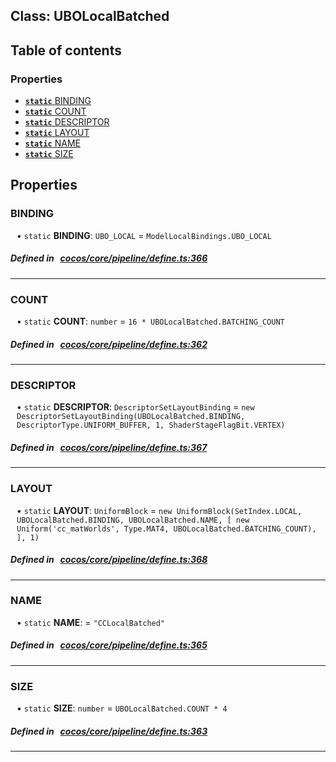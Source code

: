 
## Class: UBOLocalBatched





<div class="table-of-content">
<h2>Table of contents</h2>


### Properties

- [ **`static`**  BINDING](#BINDING)
- [ **`static`**  COUNT](#COUNT)
- [ **`static`**  DESCRIPTOR](#DESCRIPTOR)
- [ **`static`**  LAYOUT](#LAYOUT)
- [ **`static`**  NAME](#NAME)
- [ **`static`**  SIZE](#SIZE)
</div>

## Properties


### BINDING
<div style="margin-left: 10px;">




• `static` **BINDING**:
`UBO_LOCAL`  = `ModelLocalBindings.UBO_LOCAL`
</div>

##### Defined in &nbsp;   [cocos/core/pipeline/define.ts:366](https://github.com/cocos-creator/engine/blob/c7bf6b8a9/cocos/core/pipeline/define.ts#L366)&nbsp;


___


### COUNT
<div style="margin-left: 10px;">




• `static` **COUNT**:
`number`  = `16 * UBOLocalBatched.BATCHING_COUNT`
</div>

##### Defined in &nbsp;   [cocos/core/pipeline/define.ts:362](https://github.com/cocos-creator/engine/blob/c7bf6b8a9/cocos/core/pipeline/define.ts#L362)&nbsp;


___


### DESCRIPTOR
<div style="margin-left: 10px;">




• `static` **DESCRIPTOR**:
`DescriptorSetLayoutBinding`  = `new DescriptorSetLayoutBinding(UBOLocalBatched.BINDING, DescriptorType.UNIFORM_BUFFER, 1, ShaderStageFlagBit.VERTEX)`
</div>

##### Defined in &nbsp;   [cocos/core/pipeline/define.ts:367](https://github.com/cocos-creator/engine/blob/c7bf6b8a9/cocos/core/pipeline/define.ts#L367)&nbsp;


___


### LAYOUT
<div style="margin-left: 10px;">




• `static` **LAYOUT**:
`UniformBlock`  = `new UniformBlock(SetIndex.LOCAL, UBOLocalBatched.BINDING, UBOLocalBatched.NAME, [
        new Uniform('cc_matWorlds', Type.MAT4, UBOLocalBatched.BATCHING_COUNT),
    ], 1)`
</div>

##### Defined in &nbsp;   [cocos/core/pipeline/define.ts:368](https://github.com/cocos-creator/engine/blob/c7bf6b8a9/cocos/core/pipeline/define.ts#L368)&nbsp;


___


### NAME
<div style="margin-left: 10px;">




• `static` **NAME**:
  = `"CCLocalBatched"`
</div>

##### Defined in &nbsp;   [cocos/core/pipeline/define.ts:365](https://github.com/cocos-creator/engine/blob/c7bf6b8a9/cocos/core/pipeline/define.ts#L365)&nbsp;


___


### SIZE
<div style="margin-left: 10px;">




• `static` **SIZE**:
`number`  = `UBOLocalBatched.COUNT * 4`
</div>

##### Defined in &nbsp;   [cocos/core/pipeline/define.ts:363](https://github.com/cocos-creator/engine/blob/c7bf6b8a9/cocos/core/pipeline/define.ts#L363)&nbsp;


___

<!---->



